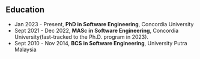 ## Education

- Jan 2023 - Present, **PhD in Software Engineering**, Concordia University
- Sept 2021 - Dec 2022, **MASc in Software Engineering**, Concordia University(fast-tracked to the Ph.D. program in 2023).
- Sept 2010 - Nov 2014, **BCS in Software Engineering**, University Putra Malaysia
